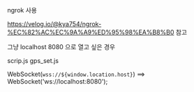 ngrok 사용

https://velog.io/@kya754/ngrok-%EC%82%AC%EC%9A%A9%ED%95%98%EA%B8%B0 참고

그냥 localhost 8080 으로 열고 싶은 경우

scrip.js gps_set.js

WebSocket(`wss://${window.location.host}`)
==>
WebSocket('ws://localhost:8080'); 

